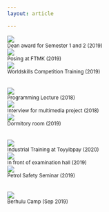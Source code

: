 ```yaml
---
layout: article

---
```


<div class="grid">

  <div class="cell cell--4" style="padding-right: 30px;">
    <div class="card">
      <div class="card__image">
        <img class="image" src="https://raw.githubusercontent.com/IzhamHamadi/IzhamHamadi.github.io/main/Picture/Gallery/dekan.jpg?width=421&height=562"/>
        <div class="overlay overlay--bottom">
          <small>Dean award for Semester 1 and 2 (2019)</small>
        </div>
      </div>
    </div>
  </div>

  <div class="cell cell--4" style="padding-right: 30px;">
    <div class="card">
      <div class="card__image">
        <img class="image" src="https://raw.githubusercontent.com/IzhamHamadi/IzhamHamadi.github.io/main/Picture/Gallery/pose-alone.jpg?width=421&height=562"/>
        <div class="overlay overlay--bottom">
          <small>Posing at FTMK (2019)</small>
        </div>
      </div>
    </div>
  </div>

  <div class="cell cell--4" style="padding-right: 30px;">
    <div class="card">
      <div class="card__image">
        <img class="image" src="https://raw.githubusercontent.com/IzhamHamadi/IzhamHamadi.github.io/main/Picture/Gallery/training.jpg?width=421&height=562"/>
        <div class="overlay overlay--bottom">
          <small>Worldskills Competition Training (2019)</small>
        </div>
      </div>
    </div>
  </div>
  
</div>

<div class="grid" style="padding-top: 30px;">

  <div class="cell cell--4" style="padding-right: 30px;">
    <div class="card">
      <div class="card__image">
        <img class="image" src="https://raw.githubusercontent.com/IzhamHamadi/IzhamHamadi.github.io/main/Picture/Gallery/lecture.jpg?width=421&height=562"/>
        <div class="overlay overlay--bottom">
          <small>Programming Lecture (2018)</small>
        </div>
      </div>
    </div>
  </div>

  <div class="cell cell--4" style="padding-right: 30px;">
    <div class="card">
      <div class="card__image">
        <img class="image" src="https://raw.githubusercontent.com/IzhamHamadi/IzhamHamadi.github.io/main/Picture/Gallery/interview-dentist.jpg?width=421&height=562"/>
        <div class="overlay overlay--bottom">
          <small>Interview for multimedia project (2018)</small>
        </div>
      </div>
    </div>
  </div>

  <div class="cell cell--4" style="padding-right: 30px;">
    <div class="card">
      <div class="card__image">
        <img class="image" src="https://raw.githubusercontent.com/IzhamHamadi/IzhamHamadi.github.io/main/Picture/Gallery/late-night.jpg?width=421&height=562"/>
        <div class="overlay overlay--bottom">
          <small>Dormitory room (2019)</small>
        </div>
      </div>
    </div>
  </div>
  
</div>

<div class="grid" style="padding-top: 30px;">

  <div class="cell cell--4" style="padding-right: 30px;">
    <div class="card">
      <div class="card__image">
        <img class="image" src="https://raw.githubusercontent.com/IzhamHamadi/IzhamHamadi.github.io/main/Picture/Gallery/industrial.jpg?width=891&height=668"/>
        <div class="overlay overlay--bottom">
          <small>Industrial Training at Toyyibpay (2020)</small>
        </div>
      </div>
    </div>
  </div>

  <div class="cell cell--4" style="padding-right: 30px;">
    <div class="card">
      <div class="card__image">
        <img class="image" src="https://raw.githubusercontent.com/IzhamHamadi/IzhamHamadi.github.io/main/Picture/Gallery/before-exam.jpg?width=891&height=668"/>
        <div class="overlay overlay--bottom">
          <small>In front of examination hall (2019)</small>
        </div>
      </div>
    </div>
  </div>

  <div class="cell cell--4" style="padding-right: 30px;">
    <div class="card">
      <div class="card__image">
        <img class="image" src="https://raw.githubusercontent.com/IzhamHamadi/IzhamHamadi.github.io/main/Picture/Gallery/kesedaran-petroleum.jpg?width=891&height=668"/>
        <div class="overlay overlay--bottom">
          <small>Petrol Safety Seminar (2019)</small>
        </div>
      </div>
    </div>
  </div>
  
</div>


  <div class="cell cell--4" style="padding-top: 30px; padding-right: 30px;">
    <div class="card">
      <div class="card__image">
        <img class="image" src="https://raw.githubusercontent.com/IzhamHamadi/IzhamHamadi.github.io/main/Picture/Gallery/berhulu.jpg?width=3000&height=1000"/>
        <div class="overlay overlay--bottom">
          <small>Berhulu Camp (Sep 2019)</small>
        </div>
      </div>
    </div>
  </div>